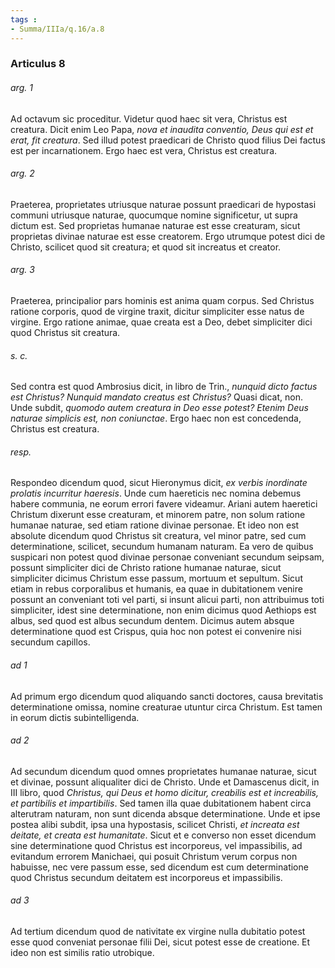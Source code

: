 ```yaml
---
tags : 
- Summa/IIIa/q.16/a.8
---
```


### Articulus 8

###### arg. 1
Ad octavum sic proceditur. Videtur quod haec sit vera, Christus est creatura. Dicit enim Leo Papa, *nova et inaudita conventio, Deus qui est et erat, fit creatura*. Sed illud potest praedicari de Christo quod filius Dei factus est per incarnationem. Ergo haec est vera, Christus est creatura.

###### arg. 2
Praeterea, proprietates utriusque naturae possunt praedicari de hypostasi communi utriusque naturae, quocumque nomine significetur, ut supra dictum est. Sed proprietas humanae naturae est esse creaturam, sicut proprietas divinae naturae est esse creatorem. Ergo utrumque potest dici de Christo, scilicet quod sit creatura; et quod sit increatus et creator.

###### arg. 3
Praeterea, principalior pars hominis est anima quam corpus. Sed Christus ratione corporis, quod de virgine traxit, dicitur simpliciter esse natus de virgine. Ergo ratione animae, quae creata est a Deo, debet simpliciter dici quod Christus sit creatura.

###### s. c.
Sed contra est quod Ambrosius dicit, in libro de Trin., *nunquid dicto factus est Christus? Nunquid mandato creatus est Christus?* Quasi dicat, non. Unde subdit, *quomodo autem creatura in Deo esse potest? Etenim Deus naturae simplicis est, non coniunctae*. Ergo haec non est concedenda, Christus est creatura.

###### resp.
Respondeo dicendum quod, sicut Hieronymus dicit, *ex verbis inordinate prolatis incurritur haeresis*. Unde cum haereticis nec nomina debemus habere communia, ne eorum errori favere videamur. Ariani autem haeretici Christum dixerunt esse creaturam, et minorem patre, non solum ratione humanae naturae, sed etiam ratione divinae personae. Et ideo non est absolute dicendum quod Christus sit creatura, vel minor patre, sed cum determinatione, scilicet, secundum humanam naturam. Ea vero de quibus suspicari non potest quod divinae personae conveniant secundum seipsam, possunt simpliciter dici de Christo ratione humanae naturae, sicut simpliciter dicimus Christum esse passum, mortuum et sepultum. Sicut etiam in rebus corporalibus et humanis, ea quae in dubitationem venire possunt an conveniant toti vel parti, si insunt alicui parti, non attribuimus toti simpliciter, idest sine determinatione, non enim dicimus quod Aethiops est albus, sed quod est albus secundum dentem. Dicimus autem absque determinatione quod est Crispus, quia hoc non potest ei convenire nisi secundum capillos.

###### ad 1
Ad primum ergo dicendum quod aliquando sancti doctores, causa brevitatis determinatione omissa, nomine creaturae utuntur circa Christum. Est tamen in eorum dictis subintelligenda.

###### ad 2
Ad secundum dicendum quod omnes proprietates humanae naturae, sicut et divinae, possunt aliqualiter dici de Christo. Unde et Damascenus dicit, in III libro, quod *Christus, qui Deus et homo dicitur, creabilis est et increabilis, et partibilis et impartibilis*. Sed tamen illa quae dubitationem habent circa alterutram naturam, non sunt dicenda absque determinatione. Unde et ipse postea alibi subdit, ipsa una hypostasis, scilicet Christi, *et increata est deitate, et creata est humanitate*. Sicut et e converso non esset dicendum sine determinatione quod Christus est incorporeus, vel impassibilis, ad evitandum errorem Manichaei, qui posuit Christum verum corpus non habuisse, nec vere passum esse, sed dicendum est cum determinatione quod Christus secundum deitatem est incorporeus et impassibilis.

###### ad 3
Ad tertium dicendum quod de nativitate ex virgine nulla dubitatio potest esse quod conveniat personae filii Dei, sicut potest esse de creatione. Et ideo non est similis ratio utrobique.

